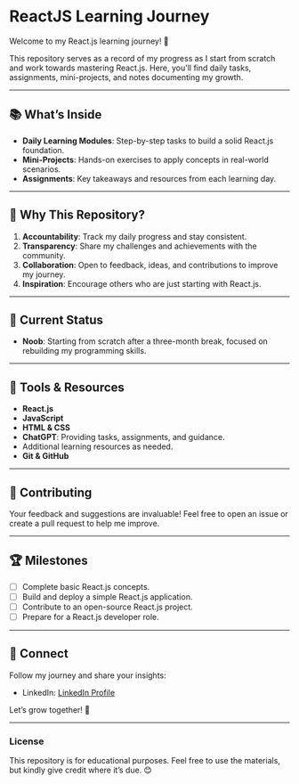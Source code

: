 # ReactJS Learning Journey  

Welcome to my React.js learning journey! 🚀  

This repository serves as a record of my progress as I start from scratch and work towards mastering React.js. Here, you'll find daily tasks, assignments, mini-projects, and notes documenting my growth.  

---

## 📚 What’s Inside  
- **Daily Learning Modules**: Step-by-step tasks to build a solid React.js foundation.  
- **Mini-Projects**: Hands-on exercises to apply concepts in real-world scenarios.  
- **Assignments**: Key takeaways and resources from each learning day.   

---

## 🌟 Why This Repository?  
1. **Accountability**: Track my daily progress and stay consistent.  
2. **Transparency**: Share my challenges and achievements with the community.  
3. **Collaboration**: Open to feedback, ideas, and contributions to improve my journey.  
4. **Inspiration**: Encourage others who are just starting with React.js.  

---

## 🚀 Current Status  
- **Noob**: Starting from scratch after a three-month break, focused on rebuilding my programming skills.  

---

## 🔧 Tools & Resources  
- **React.js**  
- **JavaScript**  
- **HTML & CSS**  
- **ChatGPT**: Providing tasks, assignments, and guidance.  
- Additional learning resources as needed.  
- **Git & GitHub**  

---

## 🤝 Contributing  
Your feedback and suggestions are invaluable! Feel free to open an issue or create a pull request to help me improve.  

---

## 🏆 Milestones  
- [ ] Complete basic React.js concepts.  
- [ ] Build and deploy a simple React.js application.  
- [ ] Contribute to an open-source React.js project.  
- [ ] Prepare for a React.js developer role.  

---

## 📩 Connect  
Follow my journey and share your insights:  
- LinkedIn: [LinkedIn Profile](https://www.linkedin.com/in/joyalgeorgekj/)  

Let’s grow together! 🌱  

---

### License  
This repository is for educational purposes. Feel free to use the materials, but kindly give credit where it’s due. 😊  